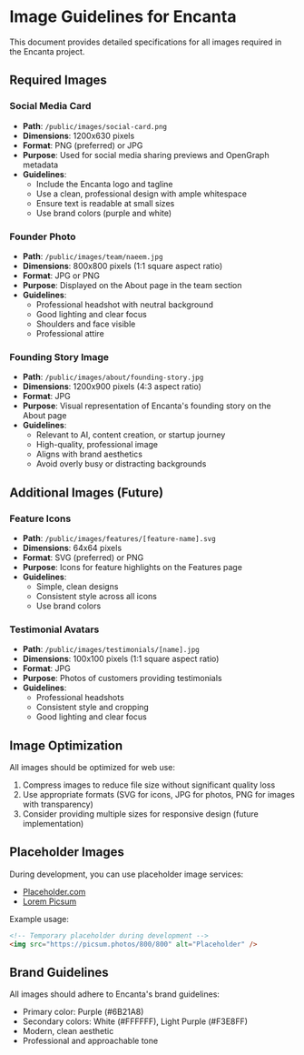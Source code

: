 # Image Guidelines for Encanta

This document provides detailed specifications for all images required in the Encanta project.

## Required Images

### Social Media Card
- **Path**: `/public/images/social-card.png`
- **Dimensions**: 1200x630 pixels
- **Format**: PNG (preferred) or JPG
- **Purpose**: Used for social media sharing previews and OpenGraph metadata
- **Guidelines**:
  - Include the Encanta logo and tagline
  - Use a clean, professional design with ample whitespace
  - Ensure text is readable at small sizes
  - Use brand colors (purple and white)

### Founder Photo
- **Path**: `/public/images/team/naeem.jpg`
- **Dimensions**: 800x800 pixels (1:1 square aspect ratio)
- **Format**: JPG or PNG
- **Purpose**: Displayed on the About page in the team section
- **Guidelines**:
  - Professional headshot with neutral background
  - Good lighting and clear focus
  - Shoulders and face visible
  - Professional attire

### Founding Story Image
- **Path**: `/public/images/about/founding-story.jpg`
- **Dimensions**: 1200x900 pixels (4:3 aspect ratio)
- **Format**: JPG
- **Purpose**: Visual representation of Encanta's founding story on the About page
- **Guidelines**:
  - Relevant to AI, content creation, or startup journey
  - High-quality, professional image
  - Aligns with brand aesthetics
  - Avoid overly busy or distracting backgrounds

## Additional Images (Future)

### Feature Icons
- **Path**: `/public/images/features/[feature-name].svg`
- **Dimensions**: 64x64 pixels
- **Format**: SVG (preferred) or PNG
- **Purpose**: Icons for feature highlights on the Features page
- **Guidelines**:
  - Simple, clean designs
  - Consistent style across all icons
  - Use brand colors

### Testimonial Avatars
- **Path**: `/public/images/testimonials/[name].jpg`
- **Dimensions**: 100x100 pixels (1:1 square aspect ratio)
- **Format**: JPG
- **Purpose**: Photos of customers providing testimonials
- **Guidelines**:
  - Professional headshots
  - Consistent style and cropping
  - Good lighting and clear focus

## Image Optimization

All images should be optimized for web use:
1. Compress images to reduce file size without significant quality loss
2. Use appropriate formats (SVG for icons, JPG for photos, PNG for images with transparency)
3. Consider providing multiple sizes for responsive design (future implementation)

## Placeholder Images

During development, you can use placeholder image services:
- [Placeholder.com](https://placeholder.com/)
- [Lorem Picsum](https://picsum.photos/)

Example usage:
```html
<!-- Temporary placeholder during development -->
<img src="https://picsum.photos/800/800" alt="Placeholder" />
```

## Brand Guidelines

All images should adhere to Encanta's brand guidelines:
- Primary color: Purple (#6B21A8)
- Secondary colors: White (#FFFFFF), Light Purple (#F3E8FF)
- Modern, clean aesthetic
- Professional and approachable tone 
